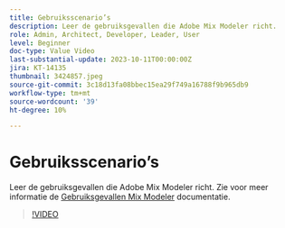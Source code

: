 ```yaml
---
title: Gebruiksscenario’s
description: Leer de gebruiksgevallen die Adobe Mix Modeler richt.
role: Admin, Architect, Developer, Leader, User
level: Beginner
doc-type: Value Video
last-substantial-update: 2023-10-11T00:00:00Z
jira: KT-14135
thumbnail: 3424857.jpeg
source-git-commit: 3c18d13fa08bbec15ea29f749a16788f9b965db9
workflow-type: tm+mt
source-wordcount: '39'
ht-degree: 10%

---
```



# Gebruiksscenario’s

Leer de gebruiksgevallen die Adobe Mix Modeler richt. Zie voor meer informatie de [Gebruiksgevallen Mix Modeler](https://experienceleague.adobe.com/docs/mix-modeler/using/get-started/workflow.html) documentatie.

>[!VIDEO](https://video.tv.adobe.com/v/3424857?learn=on)